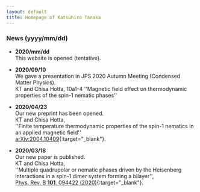```yaml
---
layout: default
title: Homepage of Katsuhiro Tanaka
---
```


### News (yyyy/mm/dd)
- **2020/mm/dd**   
  This website is opened (tentative).   

- **2020/09/10**  
  We gave a presentation in JPS 2020 Autumn Meeting (Condensed Matter Physics).   
  KT and Chisa Hotta,
  10a1-4 ''Magnetic field effect on thermodynamic properties of the spin-1 nematic phases''

- **2020/04/23**  
  Our new preprint has been opened.  
  KT and Chisa Hotta,    
  ''Finite temperature thermodynamic properties of the spin-1 nematics in an applied magnetic field''     
  [arXiv:2004.10409](http://arxiv.org/abs/2004.10409){:target="_blank"}.    

- **2020/03/18**  
  Our new paper is published.    
  KT and Chisa Hotta,   
  ''Multiple quadrupolar or nematic phases driven by the Heisenberg interactions in a spin-1 dimer system forming a bilayer'',  
  [Phys. Rev. B **101**, 094422 (2020)](https://link.aps.org/doi/10.1103/PhysRevB.101.094422){:target="_blank"}.
  